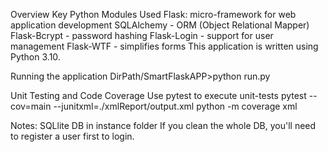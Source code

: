 Overview
Key Python Modules Used
Flask: micro-framework for web application development
SQLAlchemy - ORM (Object Relational Mapper)
Flask-Bcrypt - password hashing
Flask-Login - support for user management
Flask-WTF - simplifies forms
This application is written using Python 3.10.

Running the application
DirPath/SmartFlaskAPP>python run.py

Unit Testing and Code Coverage
Use pytest to execute unit-tests pytest --cov=main --junitxml=./xmlReport/output.xml python -m coverage xml

Notes:
SQLlite DB in instance folder If you clean the whole DB, you'll need to register a user first to login.

